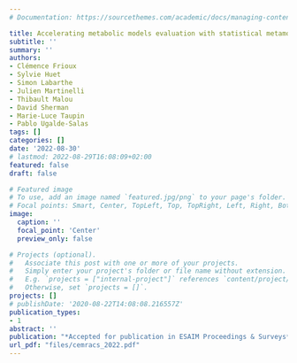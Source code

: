 ```yaml
---
# Documentation: https://sourcethemes.com/academic/docs/managing-content/

title: Accelerating metabolic models evaluation with statistical metamodels - application to Salmonella infection models
subtitle: ''
summary: ''
authors:
- Clémence Frioux
- Sylvie Huet
- Simon Labarthe
- Julien Martinelli
- Thibault Malou
- David Sherman
- Marie-Luce Taupin
- Pablo Ugalde-Salas
tags: []
categories: []
date: '2022-08-30'
# lastmod: 2022-08-29T16:08:09+02:00
featured: false
draft: false

# Featured image
# To use, add an image named `featured.jpg/png` to your page's folder.
# Focal points: Smart, Center, TopLeft, Top, TopRight, Left, Right, BottomLeft, Bottom, BottomRight.
image:
  caption: ''
  focal_point: 'Center'
  preview_only: false

# Projects (optional).
#   Associate this post with one or more of your projects.
#   Simply enter your project's folder or file name without extension.
#   E.g. `projects = ["internal-project"]` references `content/project/deep-learning/index.md`.
#   Otherwise, set `projects = []`.
projects: []
# publishDate: '2020-08-22T14:08:08.216557Z'
publication_types:
- 1
abstract: ''
publication: "*Accepted for publication in ESAIM Proceedings & Surveys*"
url_pdf: "files/cemracs_2022.pdf" 
---
```

